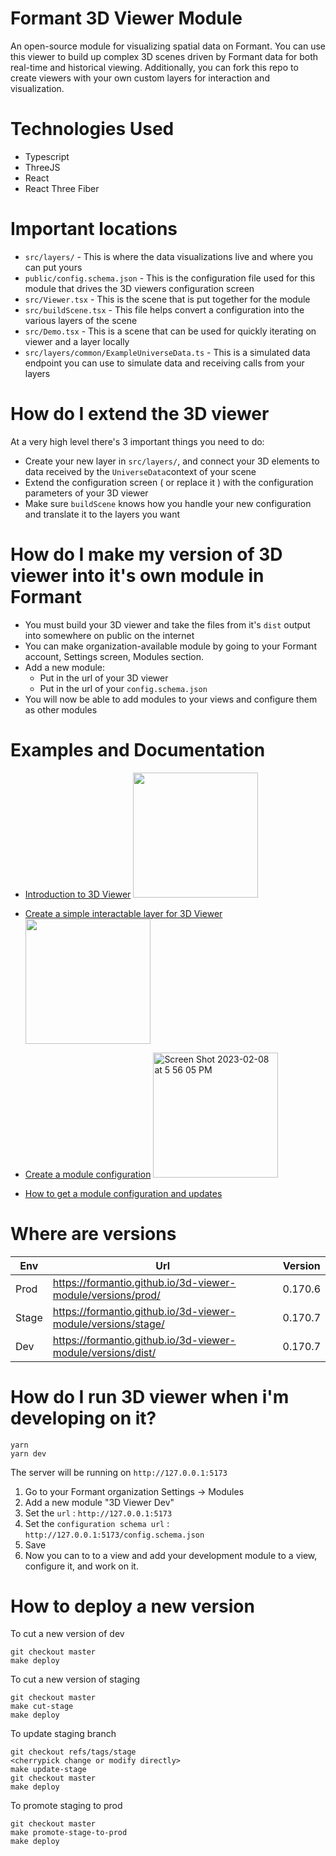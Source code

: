 # Formant 3D Viewer Module

An open-source module for visualizing spatial data on Formant. You can use this viewer to build up complex 3D scenes driven by Formant data for both real-time and historical viewing. Additionally, you can fork this repo to create viewers with your own custom layers for interaction and visualization.

# Technologies Used

- Typescript
- ThreeJS
- React
- React Three Fiber

# Important locations

- `src/layers/` - This is where the data visualizations live and where you can put yours
- `public/config.schema.json` - This is the configuration file used for this module that drives the 3D viewers configuration screen
- `src/Viewer.tsx` - This is the scene that is put together for the module
- `src/buildScene.tsx` - This file helps convert a configuration into the various layers of the scene
- `src/Demo.tsx` - This is a scene that can be used for quickly iterating on viewer and a layer locally
- `src/layers/common/ExampleUniverseData.ts` - This is a simulated data endpoint you can use to simulate data and receiving calls from your layers

# How do I extend the 3D viewer

At a very high level there's 3 important things you need to do:

- Create your new layer in `src/layers/`, and connect your 3D elements to data received by the `UniverseData`context of your scene
- Extend the configuration screen ( or replace it ) with the configuration parameters of your 3D viewer
- Make sure `buildScene` knows how you handle your new configuration and translate it to the layers you want

# How do I make my version of 3D viewer into it's own module in Formant

- You must build your 3D viewer and take the files from it's `dist` output into somewhere on public on the internet
- You can make organization-available module by going to your Formant account, Settings screen, Modules section.
- Add a new module:
  - Put in the url of your 3D viewer
  - Put in the url of your `config.schema.json`
- You will now be able to add modules to your views and configure them as other modules

# Examples and Documentation

- [Introduction to 3D Viewer](https://docs.formant.io/docs/3d-viewer)
  <img src="https://user-images.githubusercontent.com/66638393/217696414-56af0957-de44-4b78-9b0b-7a77b6484d15.png" width="200"/>

- [Create a simple interactable layer for 3D Viewer](https://docs.formant.io/recipes/create-a-layer-in-3d-viewer)
  <img width="200" src="https://user-images.githubusercontent.com/66638393/217696316-4c2a9d23-1f47-4f1d-8f27-c82855269781.png">

- [Create a module configuration](https://docs.formant.io/recipes/create-a-simple-module-configuration)
  <img width="200" alt="Screen Shot 2023-02-08 at 5 56 05 PM" src="https://user-images.githubusercontent.com/66638393/217697145-165b4924-8615-4b78-8052-64651fce43df.png">

- [How to get a module configuration and updates](https://docs.formant.io/recipes/how-to-get-a-module-configuration-and-updates)

# Where are versions

| Env   | Url                                                          | Version |
| ----- | ------------------------------------------------------------ | ------- |
| Prod  | https://formantio.github.io/3d-viewer-module/versions/prod/  | 0.170.6 |
| Stage | https://formantio.github.io/3d-viewer-module/versions/stage/ | 0.170.7 |
| Dev   | https://formantio.github.io/3d-viewer-module/versions/dist/  | 0.170.7 |

# How do I run 3D viewer when i'm developing on it?

```
yarn
yarn dev
```

The server will be running on `http://127.0.0.1:5173`

1. Go to your Formant organization Settings -> Modules
2. Add a new module "3D Viewer Dev"
3. Set the `url` : `http://127.0.0.1:5173`
4. Set the `configuration schema url` : `http://127.0.0.1:5173/config.schema.json`
5. Save
6. Now you can to to a view and add your development module to a view, configure it, and work on it.

# How to deploy a new version

To cut a new version of dev

```
git checkout master
make deploy
```

To cut a new version of staging

```
git checkout master
make cut-stage
make deploy
```

To update staging branch

```
git checkout refs/tags/stage
<cherrypick change or modify directly>
make update-stage
git checkout master
make deploy
```

To promote staging to prod

```
git checkout master
make promote-stage-to-prod
make deploy
```
